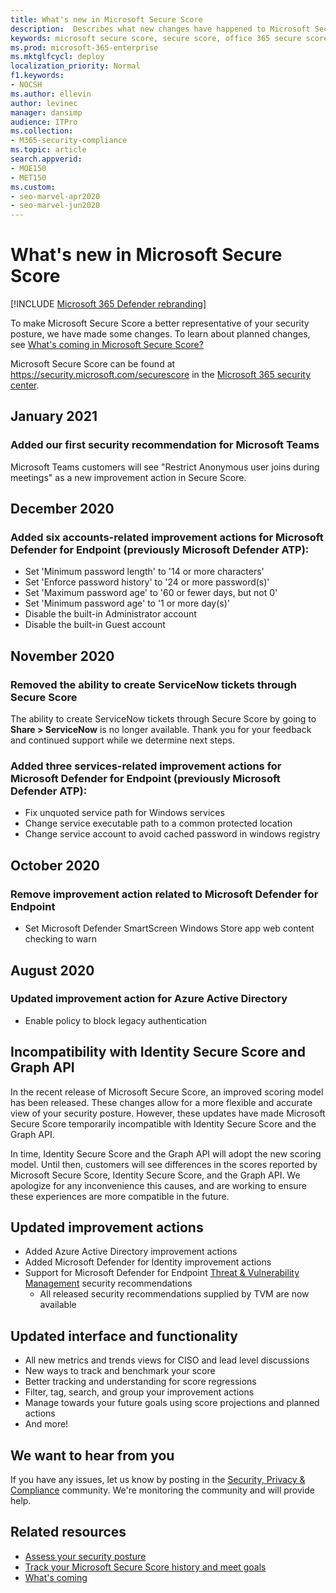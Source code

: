 ```yaml
---
title: What's new in Microsoft Secure Score
description:  Describes what new changes have happened to Microsoft Secure Score in the Microsoft 365 security center.
keywords: microsoft secure score, secure score, office 365 secure score, microsoft security score, microsoft 365 security center
ms.prod: microsoft-365-enterprise
ms.mktglfcycl: deploy
localization_priority: Normal
f1.keywords:
- NOCSH
ms.author: ellevin
author: levinec
manager: dansimp
audience: ITPro
ms.collection: 
- M365-security-compliance  
ms.topic: article
search.appverid: 
- MOE150
- MET150
ms.custom:
- seo-marvel-apr2020
- seo-marvel-jun2020
---
```


# What's new in Microsoft Secure Score

[!INCLUDE [Microsoft 365 Defender rebranding](../includes/microsoft-defender.md)]

To make Microsoft Secure Score a better representative of your security posture, we have made some changes. To learn about planned changes, see [What's coming in Microsoft Secure Score?](microsoft-secure-score-whats-coming.md)

Microsoft Secure Score can be found at https://security.microsoft.com/securescore in the [Microsoft 365 security center](overview-security-center.md).

## January 2021

### Added our first security recommendation for Microsoft Teams

Microsoft Teams customers will see "Restrict Anonymous user joins during meetings" as a new improvement action in Secure Score.

## December 2020

### Added six accounts-related improvement actions for Microsoft Defender for Endpoint (previously Microsoft Defender ATP):

- Set 'Minimum password length' to '14 or more characters'
- Set 'Enforce password history' to '24 or more password(s)'
- Set 'Maximum password age' to '60 or fewer days, but not 0'
- Set 'Minimum password age' to '1 or more day(s)'
- Disable the built-in Administrator account
- Disable the built-in Guest account

## November 2020

### Removed the ability to create ServiceNow tickets through Secure Score 

The ability to create ServiceNow tickets through Secure Score by going to **Share > ServiceNow** is no longer available. Thank you for your feedback and continued support while we determine next steps.

### Added three services-related improvement actions for Microsoft Defender for Endpoint (previously Microsoft Defender ATP):

- Fix unquoted service path for Windows services
- Change service executable path to a common protected location
- Change service account to avoid cached password in windows registry

## October 2020

### Remove improvement action related to Microsoft Defender for Endpoint

- Set Microsoft Defender SmartScreen Windows Store app web content checking to warn

## August 2020

### Updated improvement action for Azure Active Directory

- Enable policy to block legacy authentication

## Incompatibility with Identity Secure Score and Graph API

In the recent release of Microsoft Secure Score, an improved scoring model has been released. These changes allow for a more flexible and accurate view of your security posture. However, these updates have made Microsoft Secure Score temporarily incompatible with Identity Secure Score and the Graph API.

In time, Identity Secure Score and the Graph API will adopt the new scoring model. Until then, customers will see differences in the scores reported by Microsoft Secure Score, Identity Secure Score, and the Graph API. We apologize for any inconvenience this causes, and are working to ensure these experiences are more compatible in the future.

## Updated improvement actions

- Added Azure Active Directory improvement actions
- Added Microsoft Defender for Identity improvement actions
- Support for Microsoft Defender for Endpoint [Threat & Vulnerability Management](https://docs.microsoft.com/windows/security/threat-protection/microsoft-defender-atp/next-gen-threat-and-vuln-mgt) security recommendations
    - All released security recommendations supplied by TVM are now available

## Updated interface and functionality

* All new metrics and trends views for CISO and lead level discussions
* New ways to track and benchmark your score
* Better tracking and understanding for score regressions
* Filter, tag, search, and group your improvement actions
* Manage towards your future goals using score projections and planned actions
* And more!

## We want to hear from you

If you have any issues, let us know by posting in the [Security, Privacy & Compliance](https://techcommunity.microsoft.com/t5/Security-Privacy-Compliance/bd-p/security_privacy) community. We're monitoring the community and will provide help.

## Related resources

- [Assess your security posture](microsoft-secure-score-improvement-actions.md)
- [Track your Microsoft Secure Score history and meet goals](microsoft-secure-score-history-metrics-trends.md)
- [What's coming](microsoft-secure-score-whats-coming.md)

